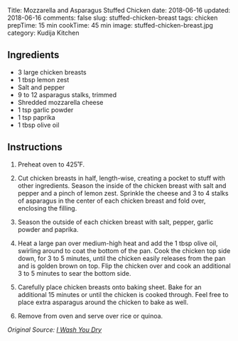Title: Mozzarella and Asparagus Stuffed Chicken
date: 2018-06-16
updated: 2018-06-16
comments: false
slug: stuffed-chicken-breast
tags: chicken
prepTime: 15 min
cookTime: 45 min
image: stuffed-chicken-breast.jpg
category: Kudija Kitchen


## Ingredients
- 3 large chicken breasts
- 1 tbsp lemon zest
- Salt and pepper
- 9 to 12 asparagus stalks, trimmed
- Shredded mozzarella cheese
- 1 tsp garlic powder
- 1 tsp paprika
- 1 tbsp olive oil


## Instructions
1. Preheat oven to 425˚F.

2. Cut chicken breasts in half, length-wise, creating a pocket to stuff with other ingredients. Season the inside of the chicken breast with salt and pepper and a pinch of lemon zest. Sprinkle the cheese and 3 to 4 stalks of asparagus in the center of each chicken breast and fold over, enclosing the filling.

3. Season the outside of each chicken breast with salt, pepper, garlic powder and paprika.

4. Heat a large pan over medium-high heat and add the 1 tbsp olive oil, swirling around to coat the bottom of the pan. Cook the chicken top side down, for 3 to 5 minutes, until the chicken easily releases from the pan and is golden brown on top. Flip the chicken over and cook an additional 3 to 5 minutes to sear the bottom side. 

5. Carefully place chicken breasts onto baking sheet. Bake for an additional 15 minutes or until the chicken is cooked through. Feel free to place extra asparagus around the chicken to bake as well.

6. Remove from oven and serve over rice or quinoa. 

*Original Source: [I Wash You Dry](https://iwashyoudry.com/asparagus-stuffed-chicken-breast/)*